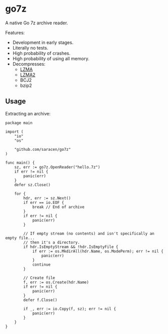 # go7z

A native Go 7z archive reader.

Features:
- Development in early stages.
- Literally no tests.
- High probability of crashes.
- High probability of using all memory.
- Decompresses:
  - [LZMA](https://github.com/ulikunitz/xz)
  - [LZMA2](https://github.com/ulikunitz/xz)
  - BCJ2
  - bzip2

## Usage
Extracting an archive:

```
package main

import (
	"io"
	"os"

	"github.com/saracen/go7z"
)

func main() {
	sz, err := go7z.OpenReader("hello.7z")
	if err != nil {
		panic(err)
	}
	defer sz.Close()

	for {
		hdr, err := sz.Next()
		if err == io.EOF {
			break // End of archive
		}
		if err != nil {
			panic(err)
		}

		// If empty stream (no contents) and isn't specifically an empty file...
		// then it's a directory.
		if hdr.IsEmptyStream && !hdr.IsEmptyFile {
			if err := os.MkdirAll(hdr.Name, os.ModePerm); err != nil {
				panic(err)
			}
			continue
		}

		// Create file
		f, err := os.Create(hdr.Name)
		if err != nil {
			panic(err)
		}
		defer f.Close()

		if _, err := io.Copy(f, sz); err != nil {
			panic(err)
		}
	}
}
```
